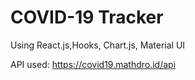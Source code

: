 # COVID-19 Tracker

Using React.js,Hooks, Chart.js, Material UI

API used: https://covid19.mathdro.id/api
